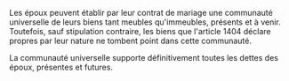 Les époux peuvent établir par leur contrat de mariage une communauté universelle de leurs biens tant meubles qu'immeubles, présents et à venir. Toutefois, sauf stipulation contraire, les biens que l'article 1404 déclare propres par leur nature ne tombent point dans cette communauté.

La communauté universelle supporte définitivement toutes les dettes des époux, présentes et futures.
